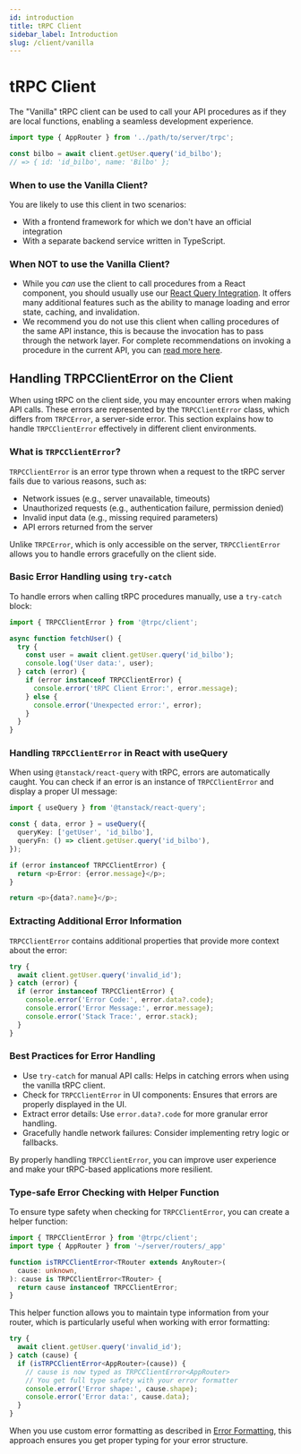 ```yaml
---
id: introduction
title: tRPC Client
sidebar_label: Introduction
slug: /client/vanilla
---
```


# tRPC Client

The "Vanilla" tRPC client can be used to call your API procedures as if they are local functions, enabling a seamless development experience.

```ts
import type { AppRouter } from '../path/to/server/trpc';

const bilbo = await client.getUser.query('id_bilbo');
// => { id: 'id_bilbo', name: 'Bilbo' };
```

### When to use the Vanilla Client?

You are likely to use this client in two scenarios:

- With a frontend framework for which we don't have an official integration
- With a separate backend service written in TypeScript.

### When **NOT** to use the Vanilla Client?

- While you _can_ use the client to call procedures from a React component, you should usually use our [React Query Integration](../react/introduction.mdx). It offers many additional features such as the ability to manage loading and error state, caching, and invalidation.
- We recommend you do not use this client when calling procedures of the same API instance, this is because the invocation has to pass through the network layer. For complete recommendations on invoking a procedure in the current API, you can [read more here](/docs/server/server-side-calls).

## Handling TRPCClientError on the Client

When using tRPC on the client side, you may encounter errors when making API calls. These errors are represented by the `TRPCClientError` class, which differs from `TRPCError`, a server-side error. This section explains how to handle `TRPCClientError` effectively in different client environments.

### What is `TRPCClientError`?

`TRPCClientError` is an error type thrown when a request to the tRPC server fails due to various reasons, such as:

- Network issues (e.g., server unavailable, timeouts)
- Unauthorized requests (e.g., authentication failure, permission denied)
- Invalid input data (e.g., missing required parameters)
- API errors returned from the server

Unlike `TRPCError`, which is only accessible on the server, `TRPCClientError` allows you to handle errors gracefully on the client side.

### Basic Error Handling using `try-catch`

To handle errors when calling tRPC procedures manually, use a `try-catch` block:

```ts
import { TRPCClientError } from '@trpc/client';

async function fetchUser() {
  try {
    const user = await client.getUser.query('id_bilbo');
    console.log('User data:', user);
  } catch (error) {
    if (error instanceof TRPCClientError) {
      console.error('tRPC Client Error:', error.message);
    } else {
      console.error('Unexpected error:', error);
    }
  }
}
```

### Handling `TRPCClientError` in React with useQuery

When using `@tanstack/react-query` with tRPC, errors are automatically caught. You can check if an error is an instance of `TRPCClientError` and display a proper UI message:

```ts
import { useQuery } from '@tanstack/react-query';

const { data, error } = useQuery({
  queryKey: ['getUser', 'id_bilbo'],
  queryFn: () => client.getUser.query('id_bilbo'),
});

if (error instanceof TRPCClientError) {
  return <p>Error: {error.message}</p>;
}

return <p>{data?.name}</p>;
```

### Extracting Additional Error Information

`TRPCClientError` contains additional properties that provide more context about the error:

```ts
try {
  await client.getUser.query('invalid_id');
} catch (error) {
  if (error instanceof TRPCClientError) {
    console.error('Error Code:', error.data?.code);
    console.error('Error Message:', error.message);
    console.error('Stack Trace:', error.stack);
  }
}
```

### Best Practices for Error Handling

- Use `try-catch` for manual API calls: Helps in catching errors when using the vanilla tRPC client.
- Check for `TRPCClientError` in UI components: Ensures that errors are properly displayed in the UI.
- Extract error details: Use `error.data?.code` for more granular error handling.
- Gracefully handle network failures: Consider implementing retry logic or fallbacks.

By properly handling `TRPCClientError`, you can improve user experience and make your tRPC-based applications more resilient.

### Type-safe Error Checking with Helper Function

To ensure type safety when checking for `TRPCClientError`, you can create a helper function:

```typescript
import { TRPCClientError } from '@trpc/client';
import type { AppRouter } from '~/server/routers/_app'

function isTRPCClientError<TRouter extends AnyRouter>(
  cause: unknown,
): cause is TRPCClientError<TRouter> {
  return cause instanceof TRPCClientError;
}
```

This helper function allows you to maintain type information from your router, which is particularly useful when working with error formatting:

```typescript
try {
  await client.getUser.query('invalid_id');
} catch (cause) {
  if (isTRPCClientError<AppRouter>(cause)) {
    // cause is now typed as TRPCClientError<AppRouter>
    // You get full type safety with your error formatter
    console.error('Error shape:', cause.shape);
    console.error('Error data:', cause.data);
  }
}
```

When you use custom error formatting as described in [Error Formatting](https://trpc.io/docs/server/error-formatting), this approach ensures you get proper typing for your error structure.


